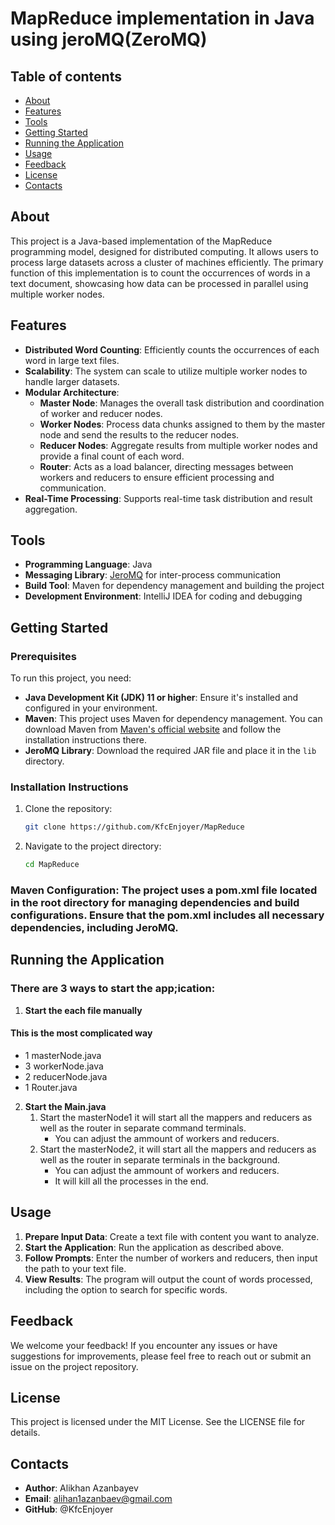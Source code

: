 # MapReduce implementation in Java using jeroMQ(ZeroMQ)

## Table of contents
* [About](#about)
* [Features](#features)
* [Tools](#tools)
* [Getting Started](#getting-started)
* [Running the Application](#running-the-application)
* [Usage](#usage)
* [Feedback](#feedback)
* [License](#license)
* [Contacts](#contacts)

## About
This project is a Java-based implementation of the MapReduce programming model, designed for distributed computing. It allows users to process large datasets across a cluster of machines efficiently. The primary function of this implementation is to count the occurrences of words in a text document, showcasing how data can be processed in parallel using multiple worker nodes.

## Features
- **Distributed Word Counting**: Efficiently counts the occurrences of each word in large text files.
- **Scalability**: The system can scale to utilize multiple worker nodes to handle larger datasets.
- **Modular Architecture**: 
  - **Master Node**: Manages the overall task distribution and coordination of worker and reducer nodes.
  - **Worker Nodes**: Process data chunks assigned to them by the master node and send the results to the reducer nodes.
  - **Reducer Nodes**: Aggregate results from multiple worker nodes and provide a final count of each word.
  - **Router**: Acts as a load balancer, directing messages between workers and reducers to ensure efficient processing and communication.
- **Real-Time Processing**: Supports real-time task distribution and result aggregation.

## Tools
- **Programming Language**: Java
- **Messaging Library**: [JeroMQ](https://github.com/zeromq/jeromq) for inter-process communication
- **Build Tool**: Maven for dependency management and building the project
- **Development Environment**: IntelliJ IDEA for coding and debugging

## Getting Started
### Prerequisites
To run this project, you need:
- **Java Development Kit (JDK) 11 or higher**: Ensure it's installed and configured in your environment.
- **Maven**: This project uses Maven for dependency management. You can download Maven from [Maven's official website](https://maven.apache.org/download.cgi) and follow the installation instructions there.
- **JeroMQ Library**: Download the required JAR file and place it in the `lib` directory.

### Installation Instructions
1. Clone the repository:
   ```bash
   git clone https://github.com/KfcEnjoyer/MapReduce
2. Navigate to the project directory:
   ```bash
   cd MapReduce
### Maven Configuration: The project uses a pom.xml file located in the root directory for managing dependencies and build configurations. Ensure that the pom.xml includes all necessary dependencies, including JeroMQ.

## Running the Application
### There are 3 ways to start the app;ication:
1. **Start the each file manually**
 #### **This is the most complicated way**
 * 1 masterNode.java
 * 3 workerNode.java
 * 2 reducerNode.java
 * 1 Router.java

2. **Start the Main.java**
    1. Start the masterNode1 it will start all the mappers and reducers as well as the router in separate command terminals. 
       * You can adjust the ammount of workers and reducers.
    2. Start the masterNode2, it will start all the mappers and reducers as well as the router in separate terminals in the background.
       * You can adjust the ammount of workers and reducers.
       * It will kill all the processes in the end.

## Usage
1. **Prepare Input Data**: Create a text file with content you want to analyze.
2. **Start the Application**: Run the application as described above.
3. **Follow Prompts**: Enter the number of workers and reducers, then input the path to your text file.
4. **View Results**: The program will output the count of words processed, including the option to search for specific words.

## Feedback
We welcome your feedback! If you encounter any issues or have suggestions for improvements, please feel free to reach out or submit an issue on the project repository.

## License
This project is licensed under the MIT License. See the LICENSE file for details.

## Contacts
- **Author**: Alikhan Azanbayev
- **Email**: alihan1azanbaev@gmail.com
- **GitHub**: @KfcEnjoyer
